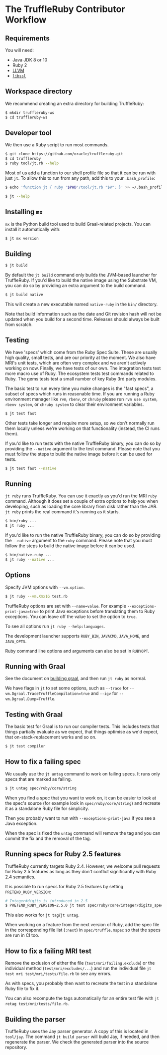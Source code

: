 # The TruffleRuby Contributor Workflow

## Requirements

You will need:

* Java JDK 8 or 10
* Ruby 2
* [LLVM](../user/installing-llvm.md)
* [`libssl`](../user/installing-libssl.md)

## Workspace directory

We recommend creating an extra directory for building TruffleRuby:

```bash
$ mkdir truffleruby-ws
$ cd truffleruby-ws
```

## Developer tool

We then use a Ruby script to run most commands.

```bash
$ git clone https://github.com/oracle/truffleruby.git
$ cd truffleruby
$ ruby tool/jt.rb --help
```

Most of us add a function to our shell profile file so that it can be run with
just `jt`. To allow this to run from any path, add this to your `.bash_profile`:

```bash
$ echo 'function jt { ruby '$PWD'/tool/jt.rb "$@"; }' >> ~/.bash_profile
```

```bash
$ jt --help
```

## Installing `mx`

`mx` is the Python build tool used to build Graal-related projects.
You can install it automatically with:

```bash
$ jt mx version
```

## Building

```bash
$ jt build
```

By default the `jt build` command only builds the JVM-based launcher for
TruffleRuby. If you'd like to build the native image using the Substrate VM, you
can do so by providing an extra argument to the build command.

```bash
$ jt build native
```

This will create a new executable named `native-ruby` in the `bin/` directory.

Note that build information such as the date and Git revision hash will not be
updated when you build for a second time. Releases should always be built from
scratch.

## Testing

We have 'specs' which come from the Ruby Spec Suite. These are usually high
quality, small tests, and are our priority at the moment. We also have MRI's
unit tests, which are often very complex and we aren't actively working on now.
Finally, we have tests of our own. The integration tests test more macro use of
Ruby. The ecosystem tests test commands related to Ruby. The gems tests test a
small number of key Ruby 3rd party modules.

The basic test to run every time you make changes is the "fast specs", a subset of specs which
runs in reasonable time. If you are running a Ruby environment manager like
`rvm`, `rbenv`, or `chruby` please run `rvm use system`, `rbenv system`,
or `chruby system` to clear their environment variables.

```bash
$ jt test fast
```

Other tests take longer and require more setup, so we don't normally run them
locally unless we're working on that functionality (instead, the CI runs them).

If you'd like to run tests with the native TruffleRuby binary, you can do so
by providing the `--native` argument to the test command. Please note that
you must follow the steps to build the native image before it can be used
for tests.

```bash
$ jt test fast --native
```

## Running

`jt ruby` runs TruffleRuby. You can use it exactly as you'd run the MRI `ruby`
command. Although it does set a couple of extra options to help you when
developing, such as loading the core library from disk rather than the JAR.
`jt ruby` prints the real command it's running as it starts.

```bash
$ bin/ruby ...
$ jt ruby ...
```

If you'd like to run the native TruffleRuby binary, you can do so
by providing the `--native` argument to the `ruby` command. Please note that
you must follow the steps to build the native image before it can be used.

```bash
$ bin/native-ruby ...
$ jt ruby --native ...
```

## Options

Specify JVM options with `--vm.option`.

```bash
$ jt ruby --vm.Xmx1G test.rb
```

TruffleRuby options are set with `--name=value`. For example
`--exceptions-print-java=true` to print Java exceptions before translating them
to Ruby exceptions. You can leave off the value to set the option to `true`.

To see all options run `jt ruby --help:languages`.

The development launcher supports `RUBY_BIN`, `JAVACMD`, `JAVA_HOME`, and
`JAVA_OPTS`.

Ruby command line options and arguments can also be set in `RUBYOPT`.

## Running with Graal

See the document on [building graal](building-graal.md), and then run `jt ruby`
as normal.

We have flags in `jt` to set some options, such as `--trace` for
`--vm.Dgraal.TraceTruffleCompilation=true` and `--igv` for
`--vm.Dgraal.Dump=Truffle`.

## Testing with Graal

The basic test for Graal is to run our compiler tests. This includes tests that
things partially evaluate as we expect, that things optimise as we'd expect,
that on-stack-replacement works and so on.

```bash
$ jt test compiler
```

## How to fix a failing spec

We usually use the `jt untag` command to work on failing specs. It runs only
specs that are marked as failing.

```bash
$ jt untag spec/ruby/core/string
```

When you find a spec that you want to work on, it can be easier to look at the
spec's source (for example look in `spec/ruby/core/string`) and recreate it
as a standalone Ruby file for simplicity.

Then you probably want to run with `--exceptions-print-java` if you see a Java
exception.

When the spec is fixed the `untag` command will remove the tag and you can
commit the fix and the removal of the tag.

## Running specs for Ruby 2.5 features

TruffleRuby currently targets Ruby 2.4. However, we welcome pull requests for
Ruby 2.5 features as long as they don't conflict significantly with
Ruby 2.4 semantics.

It is possible to run specs for Ruby 2.5 features by setting
`PRETEND_RUBY_VERSION`:

```bash
# Integer#digits is introduced in 2.5
$ PRETEND_RUBY_VERSION=2.5.0 jt test spec/ruby/core/integer/digits_spec.rb
```

This also works for `jt tag`/`jt untag`.

When working on a feature from the next version of Ruby, add the spec file in
the corresponding file list (`:next`) in `spec/truffle.mspec` so that the
specs are run in CI too.

## How to fix a failing MRI test

Remove the exclusion of either the file (`test/mri/failing.exclude`) or the
individual method (`test/mri/excludes/...`) and run the individual file
`jt test mri test/mri/tests/file.rb` to see any errors.

As with specs, you probably then want to recreate the test in a standalone Ruby
file to fix it.

You can also recompute the tags automatically for an entire test file with
`jt retag test/mri/tests/file.rb`.

## Building the parser

TruffleRuby uses the Jay parser generator. A copy of this is located in
`tool/jay`. The command `jt build parser` will build Jay, if needed, and then
regenerate the parser. We check the generated parser into the source repository.
